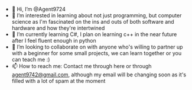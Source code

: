 - 👋 Hi, I’m @Agent9724
- 👀 I’m interested in learning about not just programming, but computer science as I'm fascinated on the ins and outs of both software and hardware and how they're intertwined
- 🌱 I’m currently learning C#, I plan on learning c++ in the near future after I feel fluent enough in python
- 💞️ I’m looking to collaborate on with anyone who's willing to partner up with a beginner for some small projects, we can learn together or you can teach me :)
- 📫 How to reach me: Contact me through here or through agent9742@gmail.com, although my email will be changing soon as it's filled with a lot of spam at the moment

<!---
Agent9724/Agent9724 is a ✨ special ✨ repository because its `README.md` (this file) appears on your GitHub profile.
You can click the Preview link to take a look at your changes.
--->
